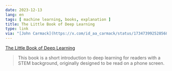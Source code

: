 ```yaml
---
date: 2023-12-13
lang: en
tags: [ machine learning, books, explanation ]
title: The Little Book of Deep Learning
type: link
via: "[John Carmack](https://x.com/id_aa_carmack/status/1734739925285687764)"
---
```


[The Little Book of Deep Learning](https://fleuret.org/francois/lbdl.html)

> This book is a short introduction to deep learning for readers with a STEM background, originally designed to be read on a phone screen.
